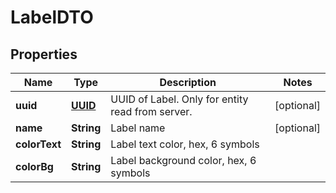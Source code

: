 # LabelDTO

## Properties
Name | Type | Description | Notes
------------ | ------------- | ------------- | -------------
**uuid** | [**UUID**](UUID.md) | UUID of Label. Only for entity read from server. |  [optional]
**name** | **String** | Label name |  [optional]
**colorText** | **String** | Label text color, hex, 6 symbols | 
**colorBg** | **String** | Label background color, hex, 6 symbols | 
